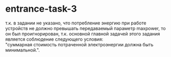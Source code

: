 # entrance-task-3

т.к. в задании не указано, что потребление энергию при работе устройств не должно превышать передаваемый параметр maxpower, 
то он был проигнорирован, т.к. основной главной задачей этого задания является соблюдение следующего условия:  
"суммарная стоимость потраченной электроэнергии должна быть минимальной.".  

